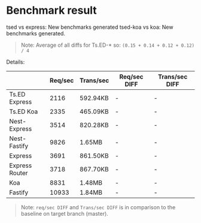 # Benchmark result

tsed vs express: New benchmarks generated
tsed-koa vs koa: New benchmarks generated.

> Note: 
> Average of all diffs for Ts.ED-* so: `(0.15 + 0.14 + 0.12 + 0.12) / 4`

Details:

|                | Req/sec | Trans/sec | Req/sec DIFF | Trans/sec DIFF |
| -------------- | ------- | --------- | ------------ | -------------- |
| Ts.ED Express  | 2116    | 592.94KB  | -            | -              |
| Ts.ED Koa      | 2335    | 465.09KB  | -            | -              |
| Nest-Express   | 3514    | 820.28KB  | -            | -              |
| Nest-Fastify   | 9826    | 1.65MB    | -            | -              |
| Express        | 3691    | 861.50KB  | -            | -              |
| Express Router | 3718    | 867.70KB  | -            | -              |
| Koa            | 8831    | 1.48MB    | -            | -              |
| Fastify        | 10933   | 1.84MB    | -            | -              |

> Note:
> `req/sec DIFF` and `Trans/sec DIFF` is in comparison to the baseline on target branch (master).